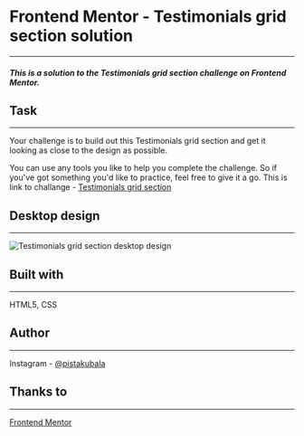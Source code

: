 # Frontend Mentor - Testimonials grid section solution
---
##### This is a solution to the Testimonials grid section challenge on Frontend Mentor.
## Task
---
Your challenge is to build out this Testimonials grid section and get it looking as close to the design as possible.

You can use any tools you like to help you complete the challenge. So if you've got something you'd like to practice, feel free to give it a go.
This is link to challange - [Testimonials grid section]([https://www.frontendmentor.io/challenges/order-summary-component-QlPmajDUj](https://www.frontendmentor.io/challenges/testimonials-grid-section-Nnw6J7Un7))

## Desktop design
---
![Testimonials grid section desktop design](https://res.cloudinary.com/dz209s6jk/image/upload/v1603385725/Challenges/uctyehbyqpp90valvmwn.jpg "Testimonials grid section desktop design")

## Built with
---
HTML5, CSS
## Author 
---
Instagram - [@pistakubala](https://www.instagram.com/pistakubala/)

## Thanks to 
---
[Frontend Mentor](https://www.frontendmentor.io/)
